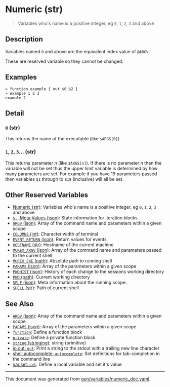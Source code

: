 # Numeric (str)

> Variables who's name is a positive integer, eg `0`, `1`, `2`, `3` and above

## Description

Variables named `0` and above are the equivalent index value of `@ARGV`.

These are reserved variable so they cannot be changed.

## Examples

```
» function example { out $0 $2 }
» example 1 2 3
example 2
```

## Detail

### `0` (str)

This returns the name of the executable (like `$ARGS[0]`)

### `1`, `2`, `3`... (str)

This returns parameter _n_ (like `$ARGS[n]`). If there is no parameter _n_
then the variable will not be set thus the upper limit variable is determined
by how many parameters are set. For example if you have 19 parameters passed
then variables `$1` through to `$19` (inclusive) will all be set.

## Other Reserved Variables

* [Numeric (str)](../variables/numeric.md):
  Variables who's name is a positive integer, eg `0`, `1`, `2`, `3` and above
* [`$.`, Meta Values (json)](../variables/meta-values.md):
  State information for iteration blocks
* [`ARGV` (json)](../variables/argv.md):
  Array of the command name and parameters within a given scope
* [`COLUMNS` (int)](../variables/columns.md):
  Character width of terminal
* [`EVENT_RETURN` (json)](../variables/event_return.md):
  Return values for events
* [`HOSTNAME` (str)](../variables/hostname.md):
  Hostname of the current machine
* [`MUREX_ARGV` (json)](../variables/murex_argv.md):
  Array of the command name and parameters passed to the current shell
* [`MUREX_EXE` (path)](../variables/murex_exe.md):
  Absolute path to running shell
* [`PARAMS` (json)](../variables/params.md):
  Array of the parameters within a given scope
* [`PWDHIST` (json)](../variables/pwdhist.md):
  History of each change to the sessions working directory
* [`PWD` (path)](../variables/pwd.md):
  Current working directory
* [`SELF` (json)](../variables/self.md):
  Meta information about the running scope.
* [`SHELL` (str)](../variables/shell.md):
  Path of current shell

## See Also

* [`ARGV` (json)](../variables/argv.md):
  Array of the command name and parameters within a given scope
* [`PARAMS` (json)](../variables/params.md):
  Array of the parameters within a given scope
* [`function`](../commands/function.md):
  Define a function block
* [`private`](../commands/private.md):
  Define a private function block
* [`string` (stringing)](../types/str.md):
  string (primitive)
* [io.out: `out`](../commands/out.md):
  Print a string to the stdout with a trailing new line character
* [shell.autocomplete: `autocomplete`](../commands/autocomplete.md):
  Set definitions for tab-completion in the command line
* [var.set: `set`](../commands/set.md):
  Define a local variable and set it's value

<hr/>

This document was generated from [gen/variables/numeric_doc.yaml](https://github.com/lmorg/murex/blob/master/gen/variables/numeric_doc.yaml).